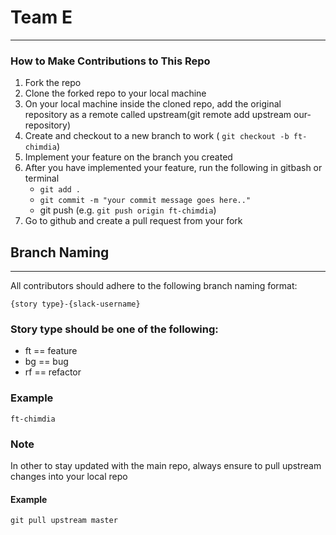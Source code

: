 # Team E
___
### How to Make Contributions to This Repo

1. Fork the repo
2. Clone the forked repo to your local machine
3. On your local machine inside the cloned repo, add the original repository as a remote called upstream(git remote add upstream our-repository)
4. Create and checkout to a new branch to work ( `git checkout -b ft-chimdia`)
5. Implement your feature on the branch you created
6. After you have implemented your feature, run the following in gitbash or terminal
    * `git add .`
    *   `git commit -m "your commit message goes here.."`
    * git push (e.g. `git push origin ft-chimdia`)
7. Go to github and create a pull request from your fork


## Branch Naming
___
All contributors should adhere to the following branch naming format:

```
{story type}-{slack-username}
```

### Story type should be one of the following:

* ft == feature
* bg == bug
* rf == refactor


### Example
```
ft-chimdia
```


### Note
In other to stay updated with the main repo, always ensure to pull upstream changes into your local repo 

#### Example

`git pull upstream master`






